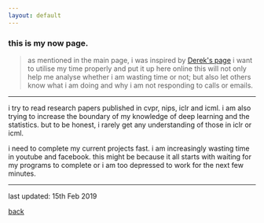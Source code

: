 ```yaml
---
layout: default
---
```


### this is my now page.
> as mentioned in the main page, i was inspired by [Derek's page](https://sivers.org/nowff)
> i want to utilise my time properly and put it up here online
> this will not only help me analyse whether i am wasting time or not; but also let others know what i am doing and why i am not responding to calls or emails.

***

i try to read research papers published in cvpr, nips, iclr and icml. i am also trying to increase the boundary of my knowledge of deep learning and the statistics. but to be honest, i rarely get any understanding of those in iclr or icml.

i need to complete my current projects fast. i am increasingly wasting time in youtube and facebook. this might be because it all starts with waiting for my programs to complete or i am too depressed to work for the next few minutes.

***
last updated: 15th Feb 2019

[back](./)
